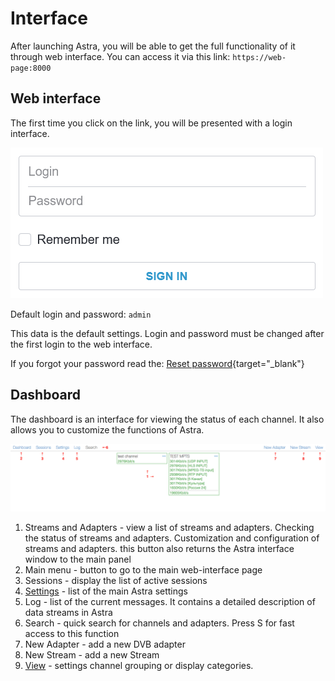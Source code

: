 # Interface

After launching Astra, you will be able to get the full functionality of it through web interface.
You can access it via this link:  `https://web-page:8000`

## Web interface

The first time you click on the link, you will be presented with a login interface.

![Login](/en/astra/quick-start/materials/login.png)

Default login and password: `admin`

This data is the default settings. Login and password must be changed after the first login to the web interface.

If you forgot your password read the: [Reset password](/en/astra/quick-start/reset-password/){target="_blank"}

## Dashboard

The dashboard is an interface for viewing the status of each channel. It also allows you to customize the functions of Astra.

![Dashboard](/en/astra/quick-start/materials/dashboard-int.png)

1. Streams and Adapters - view a list of streams and adapters. Checking the status of streams and adapters. Customization and configuration of streams and adapters. this button also returns the Astra interface window to the main panel
2. Main menu - button to go to the main web-interface page
3. Sessions - display the list of active sessions
4. [Settings](/en/astra/settings/general.md) - list of the main Astra settings
5. Log - list of the current messages. It contains a detailed description of data streams in Astra
6. Search - quick search for channels and adapters. Press S for fast access to this function
7. New Adapter - add a new DVB adapter
8. New Stream - add a new Stream
9. [View](/en/astra/settings/view.md) - settings channel grouping or display categories.
